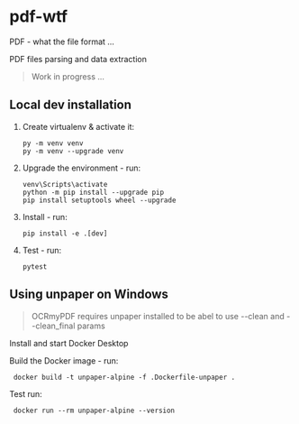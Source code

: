 # pdf-wtf

PDF - what the file format ...

PDF files parsing and data extraction

> Work in progress ...

## Local dev installation

1. Create virtualenv &amp; activate it:

    ```
    py -m venv venv
    py -m venv --upgrade venv
    ```
    
2. Upgrade the environment - run:

    ```
    venv\Scripts\activate
    python -m pip install --upgrade pip
    pip install setuptools wheel --upgrade
    ```
    
3. Install - run:
    
    ```
    pip install -e .[dev]
    ```

4. Test - run:

    ```
    pytest
    ```

## Using unpaper on Windows

> OCRmyPDF requires unpaper installed to be abel to use --clean and --clean_final params

Install and start Docker Desktop

Build the Docker image - run:

     docker build -t unpaper-alpine -f .Dockerfile-unpaper .

Test run:

     docker run --rm unpaper-alpine --version


